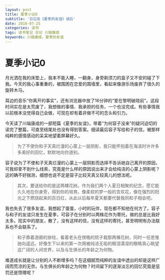 ```yaml
---
layout: post
title: 夏季小记0
subtitle: '日记及《夏季的友谊》读后'
date: 2018-07-25
categories: 读书
tags: 读书笔记 日记 川端康成
keywords: 川端康成，夏季的友谊
---
```

# 夏季小记0

月光洒在我的床垫上，我本不能入睡，一翻身，身旁剃须刀的盒子又不安的碰了下我。今天的我心事重重的，被围困在恋爱的围墙里，看起来像游乐场废弃了很久的旋转木马。

耳边的音乐“你离开的事实”，还有浏览器中放了16分钟的“爱在黎明破晓前”。这段时间实在是太荒废了，我想做的事情、我承担的任务，一个也没完成。有些事情我以前根本没觉得自己会做，可现在却有着非做不可的念头和引力。

今天读了川端康成的一部短篇《夏季的友谊》，带着“为何容子没来”的疑问迫切的读完了整篇，可直至结尾处也没有得到答案。细读最后容子写给和子的信，被那样纯粹的感情感动的呆呆地望着屏幕好久。

> 为了不使你和子天真烂漫的心蒙上一层阴影，我只能怀抱着在海滨时许许多多美好的回忆，默默地向你道别。

容子说为了不使和子天真烂漫的心蒙上一层阴影而选择不告诉她自己离开的原因，可我却拿不到什么线索，究竟是什么样的原因说出来才会给纯洁的心蒙上阴影呢？这的确不好揣测，细想也说不定是容子比较天真又较真儿的想法呢。

> 其次，要送给你的是这两棵花树。作为我们两个人夏日相聚的纪念，愿它能久久地在你身旁，得到你的培育。像柔软的梦一般的含欢花，像在强烈的阳光之下燃烧起来的百日红，从此以后每年夏天都要代替我同和子相会吧。

我也失去了很多友谊，我想起了蛋蛋，小时的玩伴，现在都不知他在何方了。容子与和子的友谊只发生在夏季，可容子在分别时以两株花作为寄托，做的总是比我好太多。现实中的朋友，散了，没有这样的信，没有这样的寄托，甚至明明有办法联系也不会联系了。

> 和子靠着游廊的排柱，看着老头在傍晚的院子栽那两棵花树，同时一任思惟驰向遥远。好像生下以来的第一次用被纯洁无垢的眼泪濡湿的眼睛真心眺望这广阔的人间世界，以及与生俱长的年龄之为何物。

难道成长就是让分别的人不断增多吗？在这细腻而纯粹的友谊中透出的却是这样广阔而荒凉的无奈。与生俱长的年龄之为何物？时间留下的逐渐淡忘的回忆究竟是惩罚还是馈赠呢？
